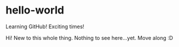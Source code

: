 # hello-world
Learning GitHub! Exciting times!

Hi! New to this whole thing. Nothing to see here...yet. Move along :D
